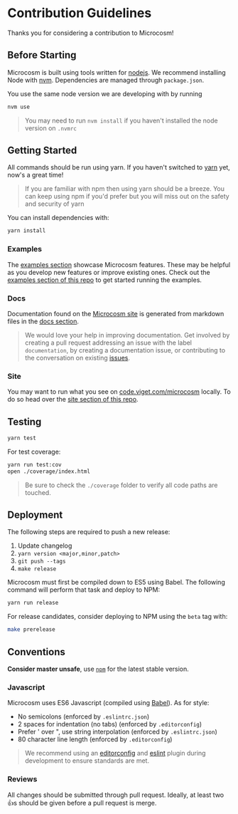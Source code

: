 # Contribution Guidelines

Thanks you for considering a contribution to Microcosm!

## Before Starting

Microcosm is built using tools written for
[nodejs](http://nodejs.org). We recommend installing Node with
[nvm](https://github.com/creationix/nvm). Dependencies are managed
through `package.json`.

You use the same node version we are developing with by running

```bash
nvm use
```

> You may need to run `nvm install` if you haven't installed the node version on `.nvmrc`

## Getting Started

All commands should be run using yarn. If you haven't switched to [yarn](https://yarnpkg.com/en/) yet, now's a great time!

> If you are familiar with npm then using yarn should be a breeze. You can keep using npm if you'd prefer but you will miss out on the safety and security of yarn

You can install dependencies with:

```bash
yarn install
```

### Examples

The [examples section](examples) showcase Microcosm features. These may be helpful as you develop new features or improve existing ones. Check out the [examples section of this repo](examples) to get started running the examples.

### Docs

Documentation found on the [Microcosm site](http://code.viget.com/microcosm) is generated from markdown files in the [docs section](docs).

> We would love your help in improving documentation. Get involved by creating a pull request addressing an issue with the label `documentation`, by creating a documentation issue, or contributing to the conversation on existing [issues](https://github.com/vigetlabs/microcosm/issues?q=is%3Aissue+is%3Aopen+label%3Adocumentation).

### Site

You may want to run what you see on [code.viget.com/microcosm](http://code.viget.com/microcosm) locally. To do so head over the [site section of this repo](site).

## Testing

```bash
yarn test
```

For test coverage:

```bash
yarn run test:cov
open ./coverage/index.html
```

> Be sure to check the `./coverage` folder to verify all code paths are
touched.

## Deployment

The following steps are required to push a new release:

1. Update changelog
2. `yarn version <major,minor,patch>`
3. `git push --tags`
4. `make release`

Microcosm must first be compiled down to ES5 using Babel. The
following command will perform that task and deploy to NPM:

```bash
yarn run release
```

For release candidates, consider deploying to NPM using the `beta` tag
with:

```bash
make prerelease
```

## Conventions

**Consider master unsafe**, use [`npm`](https://www.npmjs.com/package/microcosm) for the latest stable version.

### Javascript

Microcosm uses ES6 Javascript (compiled using [Babel](babeljs.io)). As
for style:

- No semicolons (enforced by `.eslintrc.json`)
- 2 spaces for indentation (no tabs) (enforced by `.editorconfig`)
- Prefer ' over ", use string interpolation (enforced by `.eslintrc.json`)
- 80 character line length (enforced by `.editorconfig`)

> We recommend using an [editorconfig](http://editorconfig.org/) and [eslint](http://eslint.org/) plugin during development to ensure standards are met.

### Reviews

All changes should be submitted through pull request. Ideally, at
least two :+1:s should be given before a pull request is merge.
